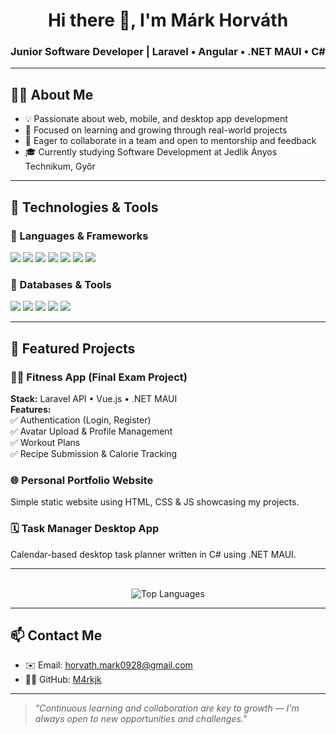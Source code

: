 <h1 align="center">Hi there 👋, I'm Márk Horváth</h1>
<h3 align="center">Junior Software Developer | Laravel • Angular • .NET MAUI • C#</h3>


---

## 🙋‍♂️ About Me

- 💡 Passionate about web, mobile, and desktop app development  
- 🧠 Focused on learning and growing through real-world projects  
- 🤝 Eager to collaborate in a team and open to mentorship and feedback  
- 🎓 Currently studying Software Development at Jedlik Ányos Technikum, Győr

---

## 🔧 Technologies & Tools

### 🚀 Languages & Frameworks
<p>
  <img src="https://img.shields.io/badge/Laravel-%23FF2D20.svg?style=flat&logo=laravel&logoColor=white" />
  <img src="https://img.shields.io/badge/Angular-%23DD0031.svg?style=flat&logo=angular&logoColor=white" />
  <img src="https://img.shields.io/badge/.NET_MAUI-%23512BD4.svg?style=flat&logo=dotnet&logoColor=white" />
  <img src="https://img.shields.io/badge/C%23-%23239120.svg?style=flat&logo=c-sharp&logoColor=white" />
  <img src="https://img.shields.io/badge/HTML5-%23E34F26.svg?style=flat&logo=html5&logoColor=white" />
  <img src="https://img.shields.io/badge/CSS3-%231572B6.svg?style=flat&logo=css3&logoColor=white" />
  <img src="https://img.shields.io/badge/JavaScript-%23F7DF1E.svg?style=flat&logo=javascript&logoColor=black" />
</p>

### 💾 Databases & Tools
<p>
  <img src="https://img.shields.io/badge/MySQL-%234479A1.svg?style=flat&logo=mysql&logoColor=white" />
  <img src="https://img.shields.io/badge/SQLite-%23003B57.svg?style=flat&logo=sqlite&logoColor=white" />
  <img src="https://img.shields.io/badge/Git-%23F05032.svg?style=flat&logo=git&logoColor=white" />
  <img src="https://img.shields.io/badge/GitHub-%23121011.svg?style=flat&logo=github&logoColor=white" />
  <img src="https://img.shields.io/badge/Windows-%230078D6.svg?style=flat&logo=windows&logoColor=white" />
</p>

---

## 📂 Featured Projects

### 🏋️‍♂️ **Fitness App (Final Exam Project)**
**Stack:** Laravel API • Vue.js • .NET MAUI  
**Features:**  
✅ Authentication (Login, Register)  
✅ Avatar Upload & Profile Management  
✅ Workout Plans  
✅ Recipe Submission & Calorie Tracking  

### 🌐 **Personal Portfolio Website**  
Simple static website using HTML, CSS & JS showcasing my projects.

### 🗓️ **Task Manager Desktop App**  
Calendar-based desktop task planner written in C# using .NET MAUI.

---

<p align="center">
  <br />
  <img src="https://github-readme-stats.vercel.app/api/top-langs/?username=M4rkjk&layout=compact&theme=radical" alt="Top Languages" />
</p>

---

## 📫 Contact Me

- ✉️ Email: [horvath.mark0928@gmail.com](mailto:horvath.mark0928@gmail.com)  
- 🧑‍💻 GitHub: [M4rkjk](https://github.com/M4rkjk)

---

> *"Continuous learning and collaboration are key to growth — I'm always open to new opportunities and challenges."*

